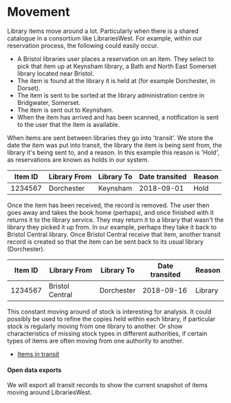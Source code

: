 Movement
========

Library items move around a lot. Particularly when there is a shared catalogue in a consortium like LibrariesWest. For example, within our reservation process, the following could easily occur.

- A Bristol libraries user places a reservation on an item. They select to pick that item up at Keynsham library, a Bath and North East Somerset library located near Bristol.
- The item is found at the library it is held at (for example Dorchester, in Dorset).
- The item is sent to be sorted at the library administration centre in Bridgwater, Somerset.
- The item is sent out to Keynsham.
- When the item has arrived and has been scanned, a notification is sent to the user that the item is available.

When items are sent between libraries they go into 'transit'. We store the date the item was put into transit, the library the item is being sent from, the library it's being sent to, and a reason. In this example this reason is 'Hold', as reservations are known as holds in our system.

| Item ID | Library From | Library To | Date transited | Reason |
| ------- | ------------ | ---------- | -------------- | ------ |
| 1234567 | Dorchester | Keynsham | 2018-09-01 | Hold |

Once the item has been received, the record is removed. The user then goes away and takes the book home (perhaps), and once finished with it returns it to the library service. They may return it to a library that wasn't the library they picked it up from. In our example, perhaps they take it back to Bristol Central library. Once Bristol Central receive that item, another transit record is created so that the item can be sent back to its usual library (Dorchester).

| Item ID | Library From | Library To | Date transited | Reason |
| ------- | ------------ | ---------- | -------------- | ------ |
| 1234567 | Bristol Central | Dorchester | 2018-09-16 | Library |

This constant moving around of stock is interesting for analysis. It could possibly be used to refine the copies held within each library, if particular stock is regularly moving from one library to another. Or show characteristics of missing stock types in different authorities, if certain types of items are often moving from one authority to another.

- [Items in transit](./transits.md)

#### Open data exports

We will export all transit records to show the current snapshot of items moving around LibrariesWest.
